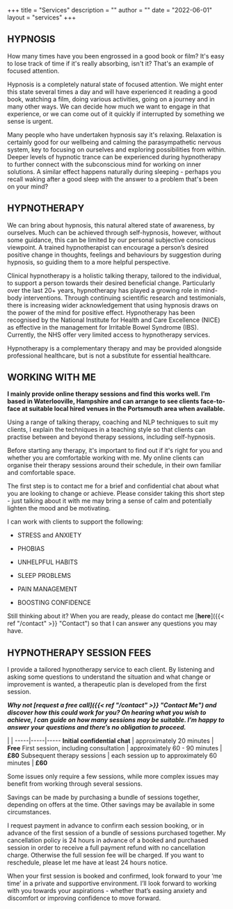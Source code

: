 +++
title = "Services"
description = ""
author = ""
date = "2022-06-01"
layout = "services"
+++

## HYPNOSIS

How many times have you been engrossed in a good book or film? It's easy to lose track of time if it's really absorbing, isn't it?  That's an example of focused attention.
 
Hypnosis is a completely natural state of focused attention.  We might enter this state several times a day and will have experienced it reading a good book, watching a film, doing various activities, going on a journey and in many other ways.  We can decide how much we want to engage in that experience, or we can come out of it quickly if interrupted by something we sense is urgent. 
 
Many people who have undertaken hypnosis say it's relaxing.  Relaxation is certainly good for our wellbeing and calming the parasympathetic nervous system, key to focusing on ourselves and exploring possibilities from within.  Deeper levels of hypnotic trance can be experienced during hypnotherapy to further connect with the subconscious mind for working on inner solutions.  A similar effect happens naturally during sleeping - perhaps you recall waking after a good sleep with the answer to a problem that's been on your mind? 

## HYPNOTHERAPY
 
We can bring about hypnosis, this natural altered state of awareness, by ourselves.  Much can be achieved through self-hypnosis, however, without some guidance, this can be limited by our personal subjective conscious viewpoint.  A trained hypnotherapist can encourage a person’s desired positive change in thoughts, feelings and behaviours by suggestion during hypnosis, so guiding them to a more helpful perspective. 

Clinical hypnotherapy is a holistic talking therapy, tailored to the individual, to support a person towards their desired beneficial change.  Particularly over the last 20+ years, hypnotherapy has played a growing role in mind-body interventions. Through continuing scientific research and testimonials, there is increasing wider acknowledgement that using hypnosis draws on the power of the mind for positive effect.  Hypnotherapy has been recognised by the National Institute for Health and Care Excellence (NICE) as effective in the management for Irritable Bowel Syndrome (IBS).  Currently, the NHS offer very limited access to hypnotherapy services.

Hypnotherapy is a complementary therapy and may be provided alongside professional healthcare, but is not a substitute for essential healthcare. 

## WORKING WITH ME

**I mainly provide online therapy sessions and find this works well. I’m based in Waterlooville, Hampshire and can arrange to see clients face-to-face at suitable local hired venues in the Portsmouth area when available.**

Using a range of talking therapy, coaching and NLP techniques to suit my clients, I explain the techniques in a teaching style so that clients can practise between and beyond therapy sessions, including self-hypnosis. 

Before starting any therapy, it's important to find out if it's right for you and whether you are comfortable working with me.  My online clients can organise their therapy sessions around their schedule, in their own familiar and comfortable space.
 
The first step is to contact me for a brief and confidential chat about what you are looking to change or achieve.  Please consider taking this short step - just talking about it with me may bring a sense of calm and potentially lighten the mood and be motivating.

I can work with clients to support the following:
 
* STRESS and ANXIETY
 
* PHOBIAS
 
* UNHELPFUL HABITS
 
* SLEEP PROBLEMS
 
* PAIN MANAGEMENT
 
* BOOSTING CONFIDENCE

  

Still thinking about it?  When you are ready, please do contact me  [**here**]({{< ref "/contact" >}} "Contact") so that I can answer any questions you may have.
<br>
  

## HYPNOTHERAPY SESSION FEES

I provide a tailored hypnotherapy service to each client.  By listening and asking some questions to understand the situation and what change or improvement is wanted, a therapeutic plan is developed from the first session. 

***Why not [**request a free call**]({{< ref "/contact" >}} "Contact Me") and discover how this could work for you? On hearing what you wish to achieve, I can guide on how many sessions may be suitable.
I’m happy to answer your questions and there’s no obligation to proceed.***

  |     | 
  -----|-----|-----
  **Initial confidential chat** | approximately 20 minutes | **Free**
  First session, including consultation | approximately 60 - 90 minutes | **£80**
  Subsequent therapy sessions | each session up to approximately 60 minutes | **£60**

Some issues only require a few sessions, while more complex issues may benefit from working through several sessions.

Savings can be made by purchasing a bundle of sessions together, depending on offers at the time. Other savings may be available in some circumstances.

I request payment in advance to confirm each session booking, or in advance of the first session of a bundle of sessions purchased together.  My cancellation policy is 24 hours in advance of a booked and purchased session in order to receive a full payment refund with no cancellation charge. Otherwise the full session fee will be charged. If you want to reschedule, please let me have at least 24 hours notice.

When your first session is booked and confirmed, look forward to your ‘me time’ in a private and supportive environment. I’ll look forward to working with you towards your aspirations - whether that’s easing anxiety and discomfort or improving confidence to move forward.


